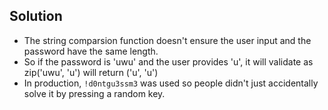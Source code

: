 ## Solution

* The string comparsion function doesn't ensure the user input and the password have the same length.
* So if the password is 'uwu' and the user provides 'u', it will validate as zip('uwu', 'u') will return ('u', 'u')
* In production, `!d0ntgu3ssm3` was used so people didn't just accidentally solve it by pressing a random key.
